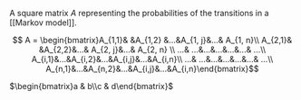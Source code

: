 A square matrix $A$ representing the probabilities of the transitions in a [[Markov model]].


$$
A = \begin{bmatrix}A_{1,1}& &A_{1,2} &...&A_{1, j}&...& A_{1, n}\\ 
A_{2,1}& &A_{2,2}&...& A_{2, j}&...& A_{2, n} \\ 
...& ...&...&...&...&...& ...\\
A_{i,1}&...&A_{i,2}&...&A_{i,j}&...&A_{i,n}\\
...& ...&...&...&...&...& ...\\
A_{n,1}&...&A_{n,2}&...&A_{i,j}&...&A_{i,n}\end{bmatrix}$$


$\begin{bmatrix}a & b\\c & d\end{bmatrix}$
